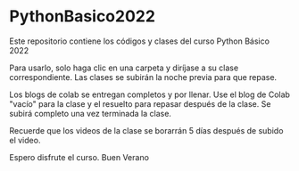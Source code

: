 # PythonBasico2022
<p>Este repositorio contiene los códigos y clases del curso Python Básico 2022</p>
<p>Para usarlo, solo haga clic en una carpeta y diríjase a su clase correspondiente. Las clases se subirán la noche previa para que repase.</p>
<p>Los blogs de colab se entregan completos y por llenar. Use el blog de Colab "vacío" para la clase y el resuelto para repasar después de la clase. Se subirá completo una vez terminada la clase.</p>
<p>Recuerde que los videos de la clase se borarrán 5 días después de subido el video.</p> 
<p>Espero disfrute el curso. Buen Verano</p>
